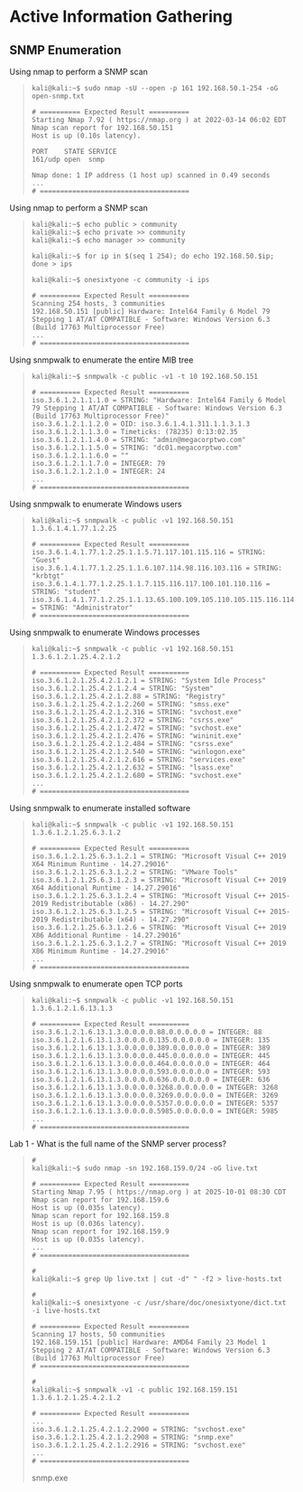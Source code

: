 # Active Information Gathering

## SNMP Enumeration

Using nmap to perform a SNMP scan
>``` shell
>kali@kali:~$ sudo nmap -sU --open -p 161 192.168.50.1-254 -oG open-snmp.txt
>
># ========== Expected Result ==========
>Starting Nmap 7.92 ( https://nmap.org ) at 2022-03-14 06:02 EDT
>Nmap scan report for 192.168.50.151
>Host is up (0.10s latency).
>
>PORT    STATE SERVICE
>161/udp open  snmp
>
>Nmap done: 1 IP address (1 host up) scanned in 0.49 seconds
>...
># =====================================

Using nmap to perform a SNMP scan
>``` shell
>kali@kali:~$ echo public > community
>kali@kali:~$ echo private >> community
>kali@kali:~$ echo manager >> community
>
>kali@kali:~$ for ip in $(seq 1 254); do echo 192.168.50.$ip; done > ips
>
>kali@kali:~$ onesixtyone -c community -i ips
>
># ========== Expected Result ==========
>Scanning 254 hosts, 3 communities
>192.168.50.151 [public] Hardware: Intel64 Family 6 Model 79 Stepping 1 AT/AT COMPATIBLE - Software: Windows Version 6.3 (Build 17763 Multiprocessor Free)
>...
># =====================================

Using snmpwalk to enumerate the entire MIB tree
>``` shell
>kali@kali:~$ snmpwalk -c public -v1 -t 10 192.168.50.151
>
># ========== Expected Result ==========
>iso.3.6.1.2.1.1.1.0 = STRING: "Hardware: Intel64 Family 6 Model 79 Stepping 1 AT/AT COMPATIBLE - Software: Windows Version 6.3 (Build 17763 Multiprocessor Free)"
>iso.3.6.1.2.1.1.2.0 = OID: iso.3.6.1.4.1.311.1.1.3.1.3
>iso.3.6.1.2.1.1.3.0 = Timeticks: (78235) 0:13:02.35
>iso.3.6.1.2.1.1.4.0 = STRING: "admin@megacorptwo.com"
>iso.3.6.1.2.1.1.5.0 = STRING: "dc01.megacorptwo.com"
>iso.3.6.1.2.1.1.6.0 = ""
>iso.3.6.1.2.1.1.7.0 = INTEGER: 79
>iso.3.6.1.2.1.2.1.0 = INTEGER: 24
>...
># =====================================

Using snmpwalk to enumerate Windows users
>``` shell
>kali@kali:~$ snmpwalk -c public -v1 192.168.50.151 1.3.6.1.4.1.77.1.2.25
>
># ========== Expected Result ==========
>iso.3.6.1.4.1.77.1.2.25.1.1.5.71.117.101.115.116 = STRING: "Guest"
>iso.3.6.1.4.1.77.1.2.25.1.1.6.107.114.98.116.103.116 = STRING: "krbtgt"
>iso.3.6.1.4.1.77.1.2.25.1.1.7.115.116.117.100.101.110.116 = STRING: "student"
>iso.3.6.1.4.1.77.1.2.25.1.1.13.65.100.109.105.110.105.115.116.114.97.116.111.114 = STRING: "Administrator"
># =====================================

Using snmpwalk to enumerate Windows processes
>``` shell
>kali@kali:~$ snmpwalk -c public -v1 192.168.50.151 1.3.6.1.2.1.25.4.2.1.2
>
># ========== Expected Result ==========
>iso.3.6.1.2.1.25.4.2.1.2.1 = STRING: "System Idle Process"
>iso.3.6.1.2.1.25.4.2.1.2.4 = STRING: "System"
>iso.3.6.1.2.1.25.4.2.1.2.88 = STRING: "Registry"
>iso.3.6.1.2.1.25.4.2.1.2.260 = STRING: "smss.exe"
>iso.3.6.1.2.1.25.4.2.1.2.316 = STRING: "svchost.exe"
>iso.3.6.1.2.1.25.4.2.1.2.372 = STRING: "csrss.exe"
>iso.3.6.1.2.1.25.4.2.1.2.472 = STRING: "svchost.exe"
>iso.3.6.1.2.1.25.4.2.1.2.476 = STRING: "wininit.exe"
>iso.3.6.1.2.1.25.4.2.1.2.484 = STRING: "csrss.exe"
>iso.3.6.1.2.1.25.4.2.1.2.540 = STRING: "winlogon.exe"
>iso.3.6.1.2.1.25.4.2.1.2.616 = STRING: "services.exe"
>iso.3.6.1.2.1.25.4.2.1.2.632 = STRING: "lsass.exe"
>iso.3.6.1.2.1.25.4.2.1.2.680 = STRING: "svchost.exe"
>...
># =====================================

Using snmpwalk to enumerate installed software
>``` shell
>kali@kali:~$ snmpwalk -c public -v1 192.168.50.151 1.3.6.1.2.1.25.6.3.1.2
>
># ========== Expected Result ==========
>iso.3.6.1.2.1.25.6.3.1.2.1 = STRING: "Microsoft Visual C++ 2019 X64 Minimum Runtime - 14.27.29016"
>iso.3.6.1.2.1.25.6.3.1.2.2 = STRING: "VMware Tools"
>iso.3.6.1.2.1.25.6.3.1.2.3 = STRING: "Microsoft Visual C++ 2019 X64 Additional Runtime - 14.27.29016"
>iso.3.6.1.2.1.25.6.3.1.2.4 = STRING: "Microsoft Visual C++ 2015-2019 Redistributable (x86) - 14.27.290"
>iso.3.6.1.2.1.25.6.3.1.2.5 = STRING: "Microsoft Visual C++ 2015-2019 Redistributable (x64) - 14.27.290"
>iso.3.6.1.2.1.25.6.3.1.2.6 = STRING: "Microsoft Visual C++ 2019 X86 Additional Runtime - 14.27.29016"
>iso.3.6.1.2.1.25.6.3.1.2.7 = STRING: "Microsoft Visual C++ 2019 X86 Minimum Runtime - 14.27.29016"
>...
># =====================================

Using snmpwalk to enumerate open TCP ports
>``` shell
>kali@kali:~$ snmpwalk -c public -v1 192.168.50.151 1.3.6.1.2.1.6.13.1.3
>
># ========== Expected Result ==========
>iso.3.6.1.2.1.6.13.1.3.0.0.0.0.88.0.0.0.0.0 = INTEGER: 88
>iso.3.6.1.2.1.6.13.1.3.0.0.0.0.135.0.0.0.0.0 = INTEGER: 135
>iso.3.6.1.2.1.6.13.1.3.0.0.0.0.389.0.0.0.0.0 = INTEGER: 389
>iso.3.6.1.2.1.6.13.1.3.0.0.0.0.445.0.0.0.0.0 = INTEGER: 445
>iso.3.6.1.2.1.6.13.1.3.0.0.0.0.464.0.0.0.0.0 = INTEGER: 464
>iso.3.6.1.2.1.6.13.1.3.0.0.0.0.593.0.0.0.0.0 = INTEGER: 593
>iso.3.6.1.2.1.6.13.1.3.0.0.0.0.636.0.0.0.0.0 = INTEGER: 636
>iso.3.6.1.2.1.6.13.1.3.0.0.0.0.3268.0.0.0.0.0 = INTEGER: 3268
>iso.3.6.1.2.1.6.13.1.3.0.0.0.0.3269.0.0.0.0.0 = INTEGER: 3269
>iso.3.6.1.2.1.6.13.1.3.0.0.0.0.5357.0.0.0.0.0 = INTEGER: 5357
>iso.3.6.1.2.1.6.13.1.3.0.0.0.0.5985.0.0.0.0.0 = INTEGER: 5985
>...
># =====================================

Lab 1 - What is the full name of the SNMP server process?
>``` shell
># 
>kali@kali:~$ sudo nmap -sn 192.168.159.0/24 -oG live.txt
>
># ========== Expected Result ==========
>Starting Nmap 7.95 ( https://nmap.org ) at 2025-10-01 08:30 CDT
>Nmap scan report for 192.168.159.6
>Host is up (0.035s latency).
>Nmap scan report for 192.168.159.8
>Host is up (0.036s latency).
>Nmap scan report for 192.168.159.9
>Host is up (0.035s latency).
>...
># =====================================
>
># 
>kali@kali:~$ grep Up live.txt | cut -d" " -f2 > live-hosts.txt
>
>#
>kali@kali:~$ onesixtyone -c /usr/share/doc/onesixtyone/dict.txt -i live-hosts.txt
>
># ========== Expected Result ==========
>Scanning 17 hosts, 50 communities
>192.168.159.151 [public] Hardware: AMD64 Family 23 Model 1 Stepping 2 AT/AT COMPATIBLE - Software: Windows Version 6.3 (Build 17763 Multiprocessor Free)
># =====================================
>
>#
>kali@kali:~$ snmpwalk -v1 -c public 192.168.159.151 1.3.6.1.2.1.25.4.2.1.2
>
># ========== Expected Result ==========
>...
>iso.3.6.1.2.1.25.4.2.1.2.2900 = STRING: "svchost.exe"
>iso.3.6.1.2.1.25.4.2.1.2.2908 = STRING: "snmp.exe"
>iso.3.6.1.2.1.25.4.2.1.2.2916 = STRING: "svchost.exe"
>...
># =====================================
>```
>snmp.exe
